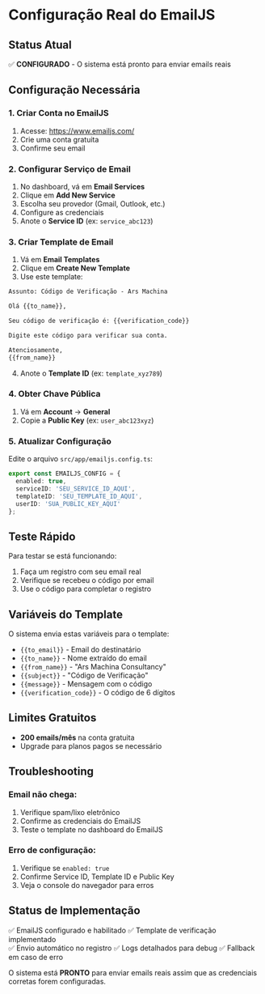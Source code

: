 # Configuração Real do EmailJS

## Status Atual
✅ **CONFIGURADO** - O sistema está pronto para enviar emails reais

## Configuração Necessária

### 1. Criar Conta no EmailJS
1. Acesse: https://www.emailjs.com/
2. Crie uma conta gratuita
3. Confirme seu email

### 2. Configurar Serviço de Email
1. No dashboard, vá em **Email Services**
2. Clique em **Add New Service**
3. Escolha seu provedor (Gmail, Outlook, etc.)
4. Configure as credenciais
5. Anote o **Service ID** (ex: `service_abc123`)

### 3. Criar Template de Email
1. Vá em **Email Templates**
2. Clique em **Create New Template**
3. Use este template:

```html
Assunto: Código de Verificação - Ars Machina

Olá {{to_name}},

Seu código de verificação é: {{verification_code}}

Digite este código para verificar sua conta.

Atenciosamente,
{{from_name}}
```

4. Anote o **Template ID** (ex: `template_xyz789`)

### 4. Obter Chave Pública
1. Vá em **Account** → **General**
2. Copie a **Public Key** (ex: `user_abc123xyz`)

### 5. Atualizar Configuração
Edite o arquivo `src/app/emailjs.config.ts`:

```typescript
export const EMAILJS_CONFIG = {
  enabled: true,
  serviceID: 'SEU_SERVICE_ID_AQUI',
  templateID: 'SEU_TEMPLATE_ID_AQUI', 
  userID: 'SUA_PUBLIC_KEY_AQUI'
};
```

## Teste Rápido

Para testar se está funcionando:

1. Faça um registro com seu email real
2. Verifique se recebeu o código por email
3. Use o código para completar o registro

## Variáveis do Template

O sistema envia estas variáveis para o template:

- `{{to_email}}` - Email do destinatário
- `{{to_name}}` - Nome extraído do email
- `{{from_name}}` - "Ars Machina Consultancy"
- `{{subject}}` - "Código de Verificação"
- `{{message}}` - Mensagem com o código
- `{{verification_code}}` - O código de 6 dígitos

## Limites Gratuitos

- **200 emails/mês** na conta gratuita
- Upgrade para planos pagos se necessário

## Troubleshooting

### Email não chega:
1. Verifique spam/lixo eletrônico
2. Confirme as credenciais do EmailJS
3. Teste o template no dashboard do EmailJS

### Erro de configuração:
1. Verifique se `enabled: true`
2. Confirme Service ID, Template ID e Public Key
3. Veja o console do navegador para erros

## Status de Implementação

✅ EmailJS configurado e habilitado
✅ Template de verificação implementado  
✅ Envio automático no registro
✅ Logs detalhados para debug
✅ Fallback em caso de erro

O sistema está **PRONTO** para enviar emails reais assim que as credenciais corretas forem configuradas.